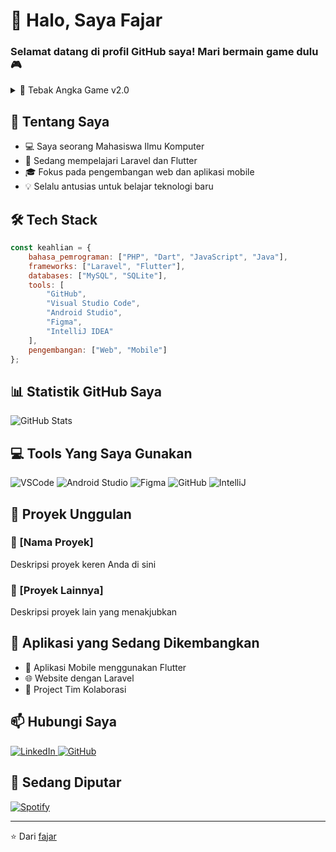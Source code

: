 # 👋 Halo, Saya Fajar
### Selamat datang di profil GitHub saya! Mari bermain game dulu 🎮

<details>
<summary>🎲 Tebak Angka Game v2.0</summary>

### Cara Bermain:
1. Angka yang harus ditebak: 1-100
2. Klik salah satu kotak di bawah
3. Jika salah, lihat petunjuk dan coba lagi!

### Petunjuk akan muncul di sini:
> || Terlalu tinggi! 🔺 || 
> || Terlalu rendah! 🔻 ||
> || Tepat! 🎉 ||

### Pilih angka di bawah ini:
|| 42 Klik untuk membuka! ||
|| 67 Klik untuk membuka! ||
|| 83 Klik untuk membuka! ||
|| 25 Klik untuk membuka! ||
|| 91 Klik untuk membuka! ||

**Jawaban:** || 42 ||

### Statistik Permainan:
- 🎯 Rekor terbaik: x percobaan
- 🌟 Total permainan: x kali
- 🏆 Kemenangan: x kali

</details>

## 🚀 Tentang Saya
- 💻 Saya seorang Mahasiswa Ilmu Komputer
- 🌱 Sedang mempelajari Laravel dan Flutter 
- 🎓 Fokus pada pengembangan web dan aplikasi mobile
- 💡 Selalu antusias untuk belajar teknologi baru

## 🛠️ Tech Stack
```javascript
const keahlian = {
    bahasa_pemrograman: ["PHP", "Dart", "JavaScript", "Java"],
    frameworks: ["Laravel", "Flutter"],
    databases: ["MySQL", "SQLite"],
    tools: [
        "GitHub",
        "Visual Studio Code",
        "Android Studio",
        "Figma",
        "IntelliJ IDEA"
    ],
    pengembangan: ["Web", "Mobile"]
};
```

## 📊 Statistik GitHub Saya
![GitHub Stats](https://github-readme-stats.vercel.app/api?username=fajar&show_icons=true&theme=radical)

## 💻 Tools Yang Saya Gunakan
<p align="left">
    <img src="https://img.shields.io/badge/VSCode-007ACC?style=for-the-badge&logo=visual-studio-code&logoColor=white" alt="VSCode"/>
    <img src="https://img.shields.io/badge/Android_Studio-3DDC84?style=for-the-badge&logo=android-studio&logoColor=white" alt="Android Studio"/>
    <img src="https://img.shields.io/badge/Figma-F24E1E?style=for-the-badge&logo=figma&logoColor=white" alt="Figma"/>
    <img src="https://img.shields.io/badge/GitHub-181717?style=for-the-badge&logo=github&logoColor=white" alt="GitHub"/>
    <img src="https://img.shields.io/badge/IntelliJ-000000?style=for-the-badge&logo=intellij-idea&logoColor=white" alt="IntelliJ"/>
</p>

## 🎯 Proyek Unggulan
### 🌟 [Nama Proyek]
Deskripsi proyek keren Anda di sini

### 🚀 [Proyek Lainnya]
Deskripsi proyek lain yang menakjubkan

## 📱 Aplikasi yang Sedang Dikembangkan
- 📱 Aplikasi Mobile menggunakan Flutter
- 🌐 Website dengan Laravel
- 💼 Project Tim Kolaborasi

## 📫 Hubungi Saya
<div align="left">
    <a href="https://linkedin.com/in/fajar" target="_blank">
        <img src="https://img.shields.io/badge/LinkedIn-0077B5?style=for-the-badge&logo=linkedin&logoColor=white" alt="LinkedIn"/>
    </a>
    <a href="https://github.com/fajar" target="_blank">
        <img src="https://img.shields.io/badge/GitHub-100000?style=for-the-badge&logo=github&logoColor=white" alt="GitHub"/>
    </a>
</div>

## 🎵 Sedang Diputar
[![Spotify](https://novatorem-spotify-seven.vercel.app/api/spotify)](https://open.spotify.com/user/fajar)

---
⭐️ Dari [fajar](https://github.com/fajar)
